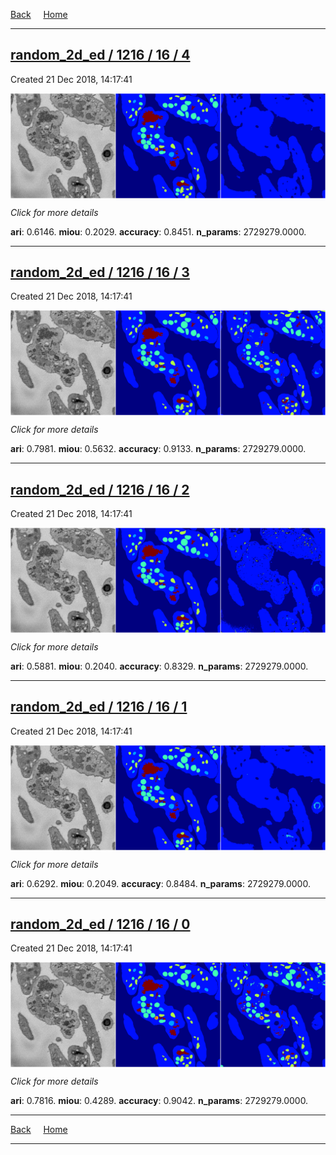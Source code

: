 
[Back](..)&nbsp;&nbsp;&nbsp;&nbsp;&nbsp;[Home](https://leapmanlab.github.io/snapshots)

---

<div class="summary"><a href="4"><h2>random_2d_ed / 1216 / 16 / 4</h2></a><p>Created 21 Dec 2018, 14:17:41
</p><a href="4"><img src="4/media/summary.png" align="center"></a><p>
<i>Click for more details</i>
</p></div>

**ari**: 0.6146. **miou**: 0.2029. **accuracy**: 0.8451. **n_params**: 2729279.0000. 

---

<div class="summary"><a href="3"><h2>random_2d_ed / 1216 / 16 / 3</h2></a><p>Created 21 Dec 2018, 14:17:41
</p><a href="3"><img src="3/media/summary.png" align="center"></a><p>
<i>Click for more details</i>
</p></div>

**ari**: 0.7981. **miou**: 0.5632. **accuracy**: 0.9133. **n_params**: 2729279.0000. 

---

<div class="summary"><a href="2"><h2>random_2d_ed / 1216 / 16 / 2</h2></a><p>Created 21 Dec 2018, 14:17:41
</p><a href="2"><img src="2/media/summary.png" align="center"></a><p>
<i>Click for more details</i>
</p></div>

**ari**: 0.5881. **miou**: 0.2040. **accuracy**: 0.8329. **n_params**: 2729279.0000. 

---

<div class="summary"><a href="1"><h2>random_2d_ed / 1216 / 16 / 1</h2></a><p>Created 21 Dec 2018, 14:17:41
</p><a href="1"><img src="1/media/summary.png" align="center"></a><p>
<i>Click for more details</i>
</p></div>

**ari**: 0.6292. **miou**: 0.2049. **accuracy**: 0.8484. **n_params**: 2729279.0000. 

---

<div class="summary"><a href="0"><h2>random_2d_ed / 1216 / 16 / 0</h2></a><p>Created 21 Dec 2018, 14:17:41
</p><a href="0"><img src="0/media/summary.png" align="center"></a><p>
<i>Click for more details</i>
</p></div>

**ari**: 0.7816. **miou**: 0.4289. **accuracy**: 0.9042. **n_params**: 2729279.0000. 

---

[Back](..)&nbsp;&nbsp;&nbsp;&nbsp;&nbsp;[Home](https://leapmanlab.github.io/snapshots)

---